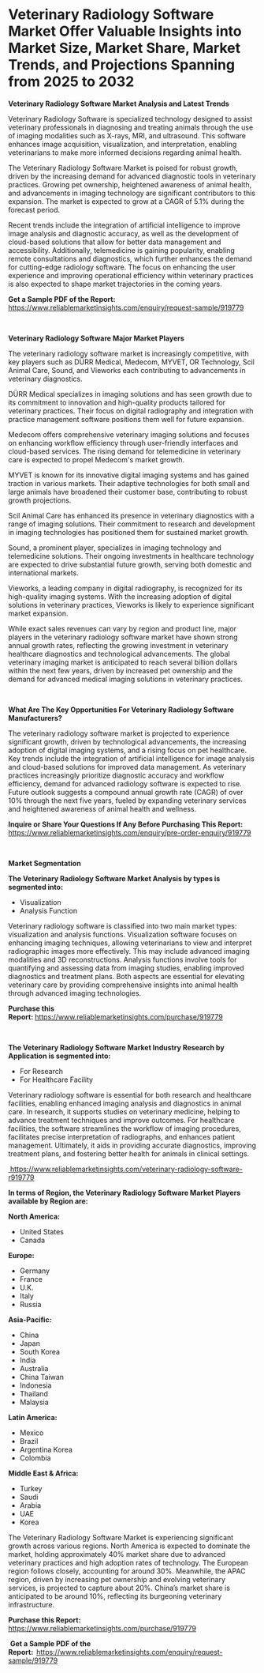 <p><h1>Veterinary Radiology Software Market Offer Valuable Insights into Market Size, Market Share, Market Trends, and Projections Spanning from 2025 to 2032</h1></p><p><strong>Veterinary Radiology Software Market Analysis and Latest Trends</strong></p>
<p><p>Veterinary Radiology Software is specialized technology designed to assist veterinary professionals in diagnosing and treating animals through the use of imaging modalities such as X-rays, MRI, and ultrasound. This software enhances image acquisition, visualization, and interpretation, enabling veterinarians to make more informed decisions regarding animal health.</p><p>The Veterinary Radiology Software Market is poised for robust growth, driven by the increasing demand for advanced diagnostic tools in veterinary practices. Growing pet ownership, heightened awareness of animal health, and advancements in imaging technology are significant contributors to this expansion. The market is expected to grow at a CAGR of 5.1% during the forecast period. </p><p>Recent trends include the integration of artificial intelligence to improve image analysis and diagnostic accuracy, as well as the development of cloud-based solutions that allow for better data management and accessibility. Additionally, telemedicine is gaining popularity, enabling remote consultations and diagnostics, which further enhances the demand for cutting-edge radiology software. The focus on enhancing the user experience and improving operational efficiency within veterinary practices is also expected to shape market trajectories in the coming years.</p></p>
<p><strong>Get a Sample PDF of the Report:&nbsp;</strong> <a href="https://www.reliablemarketinsights.com/enquiry/request-sample/919779?utm_campaign=3612&utm_medium=2&utm_source=Github&utm_content=ia&utm_term=18042025&utm_id=veterinary-radiology-software">https://www.reliablemarketinsights.com/enquiry/request-sample/919779</a></p>
<p>&nbsp;</p>
<p><strong>Veterinary Radiology Software Major Market Players</strong></p>
<p><p>The veterinary radiology software market is increasingly competitive, with key players such as DÜRR Medical, Medecom, MYVET, OR Technology, Scil Animal Care, Sound, and Vieworks each contributing to advancements in veterinary diagnostics. </p><p>DÜRR Medical specializes in imaging solutions and has seen growth due to its commitment to innovation and high-quality products tailored for veterinary practices. Their focus on digital radiography and integration with practice management software positions them well for future expansion.</p><p>Medecom offers comprehensive veterinary imaging solutions and focuses on enhancing workflow efficiency through user-friendly interfaces and cloud-based services. The rising demand for telemedicine in veterinary care is expected to propel Medecom's market growth.</p><p>MYVET is known for its innovative digital imaging systems and has gained traction in various markets. Their adaptive technologies for both small and large animals have broadened their customer base, contributing to robust growth projections.</p><p>Scil Animal Care has enhanced its presence in veterinary diagnostics with a range of imaging solutions. Their commitment to research and development in imaging technologies has positioned them for sustained market growth.</p><p>Sound, a prominent player, specializes in imaging technology and telemedicine solutions. Their ongoing investments in healthcare technology are expected to drive substantial future growth, serving both domestic and international markets.</p><p>Vieworks, a leading company in digital radiography, is recognized for its high-quality imaging systems. With the increasing adoption of digital solutions in veterinary practices, Vieworks is likely to experience significant market expansion.</p><p>While exact sales revenues can vary by region and product line, major players in the veterinary radiology software market have shown strong annual growth rates, reflecting the growing investment in veterinary healthcare diagnostics and technological advancements. The global veterinary imaging market is anticipated to reach several billion dollars within the next few years, driven by increased pet ownership and the demand for advanced medical imaging solutions in veterinary practices.</p></p>
<p>&nbsp;</p>
<p><strong>What Are The Key Opportunities For Veterinary Radiology Software Manufacturers?</strong></p>
<p><p>The veterinary radiology software market is projected to experience significant growth, driven by technological advancements, the increasing adoption of digital imaging systems, and a rising focus on pet healthcare. Key trends include the integration of artificial intelligence for image analysis and cloud-based solutions for improved data management. As veterinary practices increasingly prioritize diagnostic accuracy and workflow efficiency, demand for advanced radiology software is expected to rise. Future outlook suggests a compound annual growth rate (CAGR) of over 10% through the next five years, fueled by expanding veterinary services and heightened awareness of animal health and wellness.</p></p>
<p><strong>Inquire or Share Your Questions If Any Before Purchasing This Report:</strong> <a href="https://www.reliablemarketinsights.com/enquiry/pre-order-enquiry/919779?utm_campaign=3612&utm_medium=2&utm_source=Github&utm_content=ia&utm_term=18042025&utm_id=veterinary-radiology-software">https://www.reliablemarketinsights.com/enquiry/pre-order-enquiry/919779</a></p>
<p>&nbsp;</p>
<p><strong>Market Segmentation</strong></p>
<p><strong>The Veterinary Radiology Software Market Analysis by types is segmented into:</strong></p>
<p><ul><li>Visualization</li><li>Analysis Function</li></ul></p>
<p><p>Veterinary radiology software is classified into two main market types: visualization and analysis functions. Visualization software focuses on enhancing imaging techniques, allowing veterinarians to view and interpret radiographic images more effectively. This may include advanced imaging modalities and 3D reconstructions. Analysis functions involve tools for quantifying and assessing data from imaging studies, enabling improved diagnostics and treatment plans. Both aspects are essential for elevating veterinary care by providing comprehensive insights into animal health through advanced imaging technologies.</p></p>
<p><strong>Purchase this Report:&nbsp;</strong><a href="https://www.reliablemarketinsights.com/purchase/919779?utm_campaign=3612&utm_medium=2&utm_source=Github&utm_content=ia&utm_term=18042025&utm_id=veterinary-radiology-software">https://www.reliablemarketinsights.com/purchase/919779</a></p>
<p>&nbsp;</p>
<p><strong>The Veterinary Radiology Software Market Industry Research by Application is segmented into:</strong></p>
<p><ul><li>For Research</li><li>For Healthcare Facility</li></ul></p>
<p><p>Veterinary radiology software is essential for both research and healthcare facilities, enabling enhanced imaging analysis and diagnostics in animal care. In research, it supports studies on veterinary medicine, helping to advance treatment techniques and improve outcomes. For healthcare facilities, the software streamlines the workflow of imaging procedures, facilitates precise interpretation of radiographs, and enhances patient management. Ultimately, it aids in providing accurate diagnostics, improving treatment plans, and fostering better health for animals in clinical settings.</p></p>
<p><a href="https://www.reliablemarketinsights.com/veterinary-radiology-software-r919779?utm_campaign=3612&utm_medium=2&utm_source=Github&utm_content=ia&utm_term=18042025&utm_id=veterinary-radiology-software">&nbsp;https://www.reliablemarketinsights.com/veterinary-radiology-software-r919779</a></p>
<p><strong>In terms of Region, the Veterinary Radiology Software Market Players available by Region are:</strong></p>
<p>
    <p> <strong> North America: </strong>
        <ul>
            <li>United States</li>
            <li>Canada</li>
        </ul>
        </p> 
    <p> <strong> Europe: </strong>
        <ul>
            <li>Germany</li>
            <li>France</li>
            <li>U.K.</li>
            <li>Italy</li>
            <li>Russia</li>
        </ul>
        </p> 
    <p> <strong> Asia-Pacific: </strong>
        <ul>
            <li>China</li>
            <li>Japan</li>
            <li>South Korea</li>
            <li>India</li>
            <li>Australia</li>
            <li>China Taiwan</li>
            <li>Indonesia</li>
            <li>Thailand</li>
            <li>Malaysia</li>
        </ul>
        </p> 
    <p> <strong> Latin America: </strong>
        <ul>
            <li>Mexico</li>
            <li>Brazil</li>
            <li>Argentina Korea</li>
            <li>Colombia</li>
        </ul>
        </p> 
    <p> <strong> Middle East & Africa: </strong>
        <ul>
            <li>Turkey</li>
            <li>Saudi</li>
            <li>Arabia</li>
            <li>UAE</li>
            <li>Korea</li>
        </ul>
    </p>
    </p>
<p><p>The Veterinary Radiology Software Market is experiencing significant growth across various regions. North America is expected to dominate the market, holding approximately 40% market share due to advanced veterinary practices and high adoption rates of technology. The European region follows closely, accounting for around 30%. Meanwhile, the APAC region, driven by increasing pet ownership and evolving veterinary services, is projected to capture about 20%. China’s market share is anticipated to be around 10%, reflecting its burgeoning veterinary infrastructure.</p></p>
<p><strong>Purchase this Report: </strong><a href="https://www.reliablemarketinsights.com/purchase/919779?utm_campaign=3612&utm_medium=2&utm_source=Github&utm_content=ia&utm_term=18042025&utm_id=veterinary-radiology-software">https://www.reliablemarketinsights.com/purchase/919779</a></p>
<p>&nbsp;<strong>Get a Sample PDF of the Report:&nbsp;&nbsp;</strong><a href="https://www.reliablemarketinsights.com/enquiry/request-sample/919779?utm_campaign=3612&utm_medium=2&utm_source=Github&utm_content=ia&utm_term=18042025&utm_id=veterinary-radiology-software">https://www.reliablemarketinsights.com/enquiry/request-sample/919779</a></p>
<p><strong></strong></p>
<p><p></p><p></p><p></p></p>
